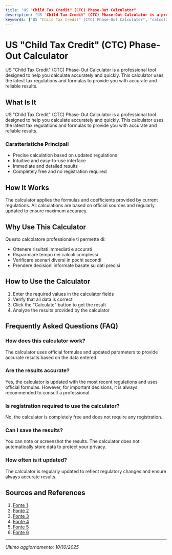 ```yaml
---
title: "US "Child Tax Credit" (CTC) Phase-Out Calculator"
description: "US "Child Tax Credit" (CTC) Phase-Out Calculator is a professional tool designed to help you calculate accurately and quickly. This calculator uses the latest tax regulations and formulas to provide you with accurate and reliable results."
keywords: ["US "Child Tax Credit" (CTC) Phase-Out Calculator", "calcolatore", "calcolo online"]
---
```


# US "Child Tax Credit" (CTC) Phase-Out Calculator

US "Child Tax Credit" (CTC) Phase-Out Calculator is a professional tool designed to help you calculate accurately and quickly. This calculator uses the latest tax regulations and formulas to provide you with accurate and reliable results.

## What Is It

US "Child Tax Credit" (CTC) Phase-Out Calculator is a professional tool designed to help you calculate accurately and quickly. This calculator uses the latest tax regulations and formulas to provide you with accurate and reliable results.

### Caratteristiche Principali

- Precise calculation based on updated regulations
- Intuitive and easy-to-use interface
- Immediate and detailed results
- Completely free and no registration required

## How It Works

The calculator applies the formulas and coefficients provided by current regulations. All calculations are based on official sources and regularly updated to ensure maximum accuracy.

## Why Use This Calculator

Questo calcolatore professionale ti permette di:

- Ottenere risultati immediati e accurati
- Risparmiare tempo nei calcoli complessi
- Verificare scenari diversi in pochi secondi
- Prendere decisioni informate basate su dati precisi

## How to Use the Calculator

1. Enter the required values in the calculator fields
2. Verify that all data is correct
3. Click the "Calculate" button to get the result
4. Analyze the results provided by the calculator

## Frequently Asked Questions (FAQ)

### How does this calculator work?

The calculator uses official formulas and updated parameters to provide accurate results based on the data entered.

### Are the results accurate?

Yes, the calculator is updated with the most recent regulations and uses official formulas. However, for important decisions, it is always recommended to consult a professional.

### Is registration required to use the calculator?

No, the calculator is completely free and does not require any registration.

### Can I save the results?

You can note or screenshot the results. The calculator does not automatically store data to protect your privacy.

### How often is it updated?

The calculator is regularly updated to reflect regulatory changes and ensure always accurate results.

## Sources and References

1. [Fonte 1](https://dig.abclocal.go.com/ccg/interactives/child-tax-credit-calculator/index.html)
2. [Fonte 2](https://www.efile.com/child-tax-credit/)
3. [Fonte 3](https://www.irs.gov/credits-deductions/individuals/child-tax-credit)
4. [Fonte 4](https://www.expatustax.com/child-tax-credit-calculator/)
5. [Fonte 5](https://www.jacksonhewitt.com/tax-help/tax-tips-topics/family/child-tax-credit-2025/)
6. [Fonte 6](https://www.getaheadcolorado.org/calculator)

---

*Ultimo aggiornamento: 10/10/2025*
